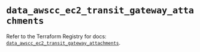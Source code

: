 # `data_awscc_ec2_transit_gateway_attachments`

Refer to the Terraform Registry for docs: [`data_awscc_ec2_transit_gateway_attachments`](https://registry.terraform.io/providers/hashicorp/awscc/0.70.0/docs/data-sources/ec2_transit_gateway_attachments).
